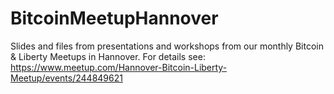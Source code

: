# BitcoinMeetupHannover

Slides and files from presentations and workshops from our monthly Bitcoin & Liberty Meetups in Hannover. For details see:
https://www.meetup.com/Hannover-Bitcoin-Liberty-Meetup/events/244849621
